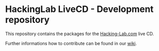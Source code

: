 HackingLab LiveCD - Development repository
==========================================

This repository contains the packages for the [Hacking-Lab.com](https://www.hacking-lab.com/) live CD.

Further informations how to contribute can be found in our [wiki](https://github.com/CompassSecurity/HackingLabLCD/wiki).
